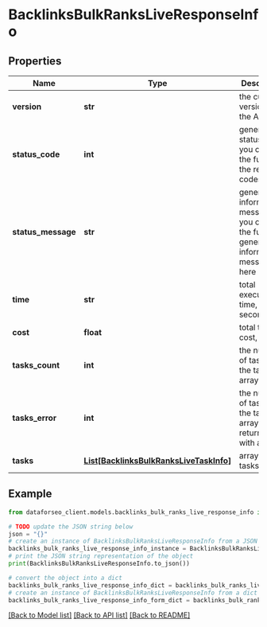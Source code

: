 # BacklinksBulkRanksLiveResponseInfo


## Properties

Name | Type | Description | Notes
------------ | ------------- | ------------- | -------------
**version** | **str** | the current version of the API | [optional] 
**status_code** | **int** | general status code you can find the full list of the response codes here | [optional] 
**status_message** | **str** | general informational message you can find the full list of general informational messages here | [optional] 
**time** | **str** | total execution time, seconds | [optional] 
**cost** | **float** | total tasks cost, USD | [optional] 
**tasks_count** | **int** | the number of tasks in the tasks array | [optional] 
**tasks_error** | **int** | the number of tasks in the tasks array returned with an error | [optional] 
**tasks** | [**List[BacklinksBulkRanksLiveTaskInfo]**](BacklinksBulkRanksLiveTaskInfo.md) | array of tasks | [optional] 

## Example

```python
from dataforseo_client.models.backlinks_bulk_ranks_live_response_info import BacklinksBulkRanksLiveResponseInfo

# TODO update the JSON string below
json = "{}"
# create an instance of BacklinksBulkRanksLiveResponseInfo from a JSON string
backlinks_bulk_ranks_live_response_info_instance = BacklinksBulkRanksLiveResponseInfo.from_json(json)
# print the JSON string representation of the object
print(BacklinksBulkRanksLiveResponseInfo.to_json())

# convert the object into a dict
backlinks_bulk_ranks_live_response_info_dict = backlinks_bulk_ranks_live_response_info_instance.to_dict()
# create an instance of BacklinksBulkRanksLiveResponseInfo from a dict
backlinks_bulk_ranks_live_response_info_form_dict = backlinks_bulk_ranks_live_response_info.from_dict(backlinks_bulk_ranks_live_response_info_dict)
```
[[Back to Model list]](../README.md#documentation-for-models) [[Back to API list]](../README.md#documentation-for-api-endpoints) [[Back to README]](../README.md)


